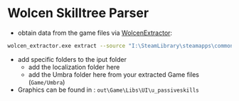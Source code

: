 # Wolcen Skilltree Parser

- obtain data from the game files via [WolcenExtractor](https://github.com/gabriel-dehan/WolcenExtractor):
```bash
wolcen_extractor.exe extract --source "I:\SteamLibrary\steamapps\common\Wolcen" --dest "out" --only "lib,umbra,script" --trace
```
- add specific folders to the iput folder
    - add the localization folder here
    - add the Umbra folder here from your extracted Game files (`Game/Umbra`)
-  Graphics can be found in : `out\Game\Libs\UI\u_passiveskills`